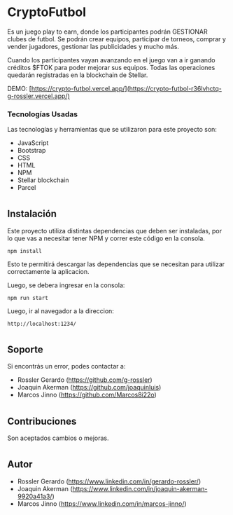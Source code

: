 # CryptoFutbol

Es un juego play to earn, donde los participantes podrán GESTIONAR clubes de futbol.  Se podrán crear equipos, participar de torneos,  comprar y vender jugadores, gestionar las publicidades y mucho más.

Cuando los participantes vayan avanzando en el juego van a ir ganando créditos $FTOK para poder mejorar sus equipos. Todas las operaciones quedarán registradas en la blockchain de Stellar.

DEMO: [https://crypto-futbol.vercel.app/](https://crypto-futbol-r36lvhctq-g-rossler.vercel.app/)


### Tecnologías Usadas

Las tecnologías y herramientas que se utilizaron para este proyecto son:

- JavaScript
- Bootstrap
- CSS
- HTML
- NPM
- Stellar blockchain
- Parcel

#

## Instalación

Este proyecto utiliza distintas dependencias que deben ser instaladas, por lo que vas a necesitar tener NPM y correr este código en la consola.

```
npm install
```

Esto te permitirá descargar las dependencias que se necesitan para utilizar correctamente la aplicacion.

Luego, se debera ingresar en la consola:

```
npm run start
```
Luego, ir al navegador a la direccion:
```
http://localhost:1234/
```

#

## Soporte

Si encontrás un error, podes contactar a:

- Rossler Gerardo (https://github.com/g-rossler)
- Joaquin Akerman (https://github.com/joaquinluis)
- Marcos Jinno (https://github.com/Marcos8i22o)
#

## Contribuciones

Son aceptados cambios o mejoras.

#

## Autor

- Rossler Gerardo (https://www.linkedin.com/in/gerardo-rossler/)
- Joaquin Akerman (https://www.linkedin.com/in/joaquin-akerman-9920a41a3/)
- Marcos Jinno (https://www.linkedin.com/in/marcos-jinno/)

#
